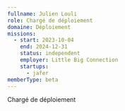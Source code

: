 ```yaml
---
fullname: Julien Louli
role: Chargé de déploiement
domaine: Déploiement
missions:
  - start: 2023-10-04
    end: 2024-12-31
    status: independent
    employer: Little Big Connection
    startups:
      - jafer
memberType: beta
---
```

Chargé de déploiement